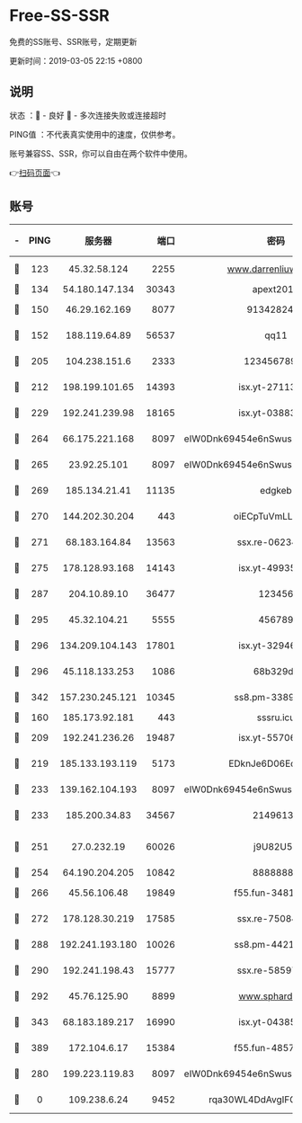 # Free-SS-SSR

免费的SS账号、SSR账号，定期更新

更新时间：2019-03-05 22:15 +0800

## 说明

状态     ：🙂 - 良好 🙁 - 多次连接失败或连接超时

PING值   ：不代表真实使用中的速度，仅供参考。

账号兼容SS、SSR，你可以自由在两个软件中使用。

👉[扫码页面](https://liesauer.github.io/free-ss-ssr.github.io/)👈

## 账号

|-|PING|服务器|端口|密码|加密方式|区域|
|:----:|:----:|:-----:|-----:|:----:|:----:|:----:|
|🙂|123|45.32.58.124|2255|www.darrenliuwei.com|aes-256-cfb|JP|
|🙂|134|54.180.147.134|30343|apext2019|chacha20|KR|
|🙂|150|46.29.162.169|8077|9134282479|aes-256-cfb|RU|
|🙂|152|188.119.64.89|56537|qq11|aes-256-cfb|RU|
|🙂|205|104.238.151.6|2333|12345678900|aes-256-cfb|JP|
|🙂|212|198.199.101.65|14393|isx.yt-27113496|aes-256-cfb|US|
|🙂|229|192.241.239.98|18165|isx.yt-03883101|aes-256-cfb|US|
|🙂|264|66.175.221.168|8097|eIW0Dnk69454e6nSwuspv9DmS201tQ0D|aes-256-cfb|US|
|🙂|265|23.92.25.101|8097|eIW0Dnk69454e6nSwuspv9DmS201tQ0D|aes-256-cfb|US|
|🙂|269|185.134.21.41|11135|edgkeb|aes-256-cfb|GB|
|🙂|270|144.202.30.204|443|oiECpTuVmLLxk4Ts|aes-256-cfb|US|
|🙂|271|68.183.164.84|13563|ssx.re-06234172|aes-256-cfb|US|
|🙂|275|178.128.93.168|14143|isx.yt-49935432|aes-256-cfb|SG|
|🙂|287|204.10.89.10|36477|123456|aes-256-cfb|US|
|🙂|295|45.32.104.21|5555|456789|aes-256-cfb|SG|
|🙂|296|134.209.104.143|17801|isx.yt-32946841|aes-256-cfb|SG|
|🙂|296|45.118.133.253|1086|68b329da|aes-256-cfb|SG|
|🙂|342|157.230.245.121|10345|ss8.pm-33892732|aes-256-cfb|SG|
|🙂|160|185.173.92.181|443|sssru.icu|rc4-md5|RU|
|🙂|209|192.241.236.26|19487|isx.yt-55706100|aes-256-cfb|US|
|🙂|219|185.133.193.119|5173|EDknJe6D06EoWDaw|aes-256-cfb|US|
|🙂|233|139.162.104.193|8097|eIW0Dnk69454e6nSwuspv9DmS201tQ0D|aes-256-cfb|JP|
|🙂|233|185.200.34.83|34567|21496138|aes-256-cfb|US|
|🙂|251|27.0.232.19|60026|j9U82U53|xchacha20-ietf-poly1305|HK|
|🙂|254|64.190.204.205|10842|88888888|rc4-md5|US|
|🙂|266|45.56.106.48|19849|f55.fun-34811543|aes-256-cfb|US|
|🙂|272|178.128.30.219|17585|ssx.re-75084911|aes-256-cfb|SG|
|🙂|288|192.241.193.180|10026|ss8.pm-44218245|aes-256-cfb|US|
|🙂|290|192.241.198.43|15777|ssx.re-58597661|aes-256-cfb|US|
|🙂|292|45.76.125.90|8899|www.sphard.com|aes-256-cfb|JP|
|🙂|343|68.183.189.217|16990|isx.yt-04385835|aes-256-cfb|SG|
|🙂|389|172.104.6.17|15384|f55.fun-48571850|aes-256-cfb|US|
|🙁|280|199.223.119.83|8097|eIW0Dnk69454e6nSwuspv9DmS201tQ0D|aes-256-cfb|US|
|🙁|0|109.238.6.24|9452|rqa30WL4DdAvgIFG6Fs3znzTa|aes-256-cfb|FR|
